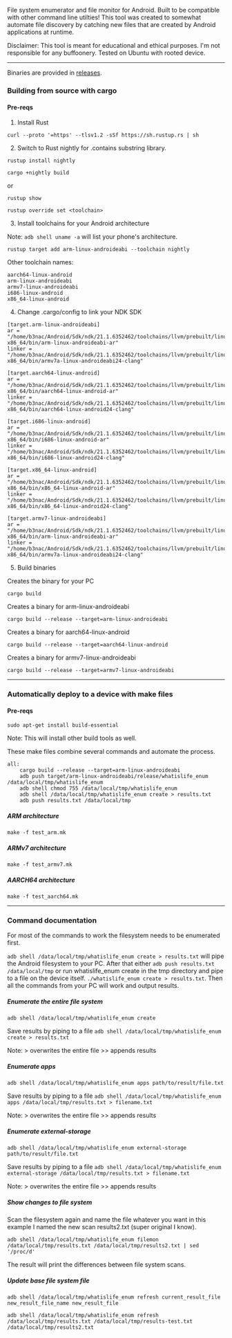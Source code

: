 File system enumerator and file monitor for Android. Built to be compatible with other command line utilties! This tool was created to somewhat automate file discovery by catching new files that are created by Android applications at runtime.

Disclaimer: This tool is meant for educational and ethical purposes. I'm not responsible for any buffoonery.
Tested on Ubuntu with rooted device.

---

Binaries are provided in [releases](https://github.com/B3nac/whatislife_enum/releases).

### Building from source with cargo

#### Pre-reqs

1. Install Rust

`curl --proto '=https' --tlsv1.2 -sSf https://sh.rustup.rs | sh`

2. Switch to Rust nightly for .contains substring library.

`rustup install nightly`

`cargo +nightly build`

or

`rustup show`

`rustup override set <toolchain>`

3. Install toolchains for your Android architecture

Note: `adb shell uname -a` will list your phone's architecture.

`rustup target add arm-linux-androideabi --toolchain nightly`

Other toolchain names:

```
aarch64-linux-android
arm-linux-androideabi
armv7-linux-androideabi
i686-linux-android
x86_64-linux-android
```
4. Change .cargo/config to link your NDK SDK

```
[target.arm-linux-androideabi]
ar = "/home/b3nac/Android/Sdk/ndk/21.1.6352462/toolchains/llvm/prebuilt/linux-x86_64/bin/arm-linux-androideabi-ar"
linker = "/home/b3nac/Android/Sdk/ndk/21.1.6352462/toolchains/llvm/prebuilt/linux-x86_64/bin/armv7a-linux-androideabi24-clang"

[target.aarch64-linux-android]
ar = "/home/b3nac/Android/Sdk/ndk/21.1.6352462/toolchains/llvm/prebuilt/linux-x86_64/bin/aarch64-linux-android-ar"
linker = "/home/b3nac/Android/Sdk/ndk/21.1.6352462/toolchains/llvm/prebuilt/linux-x86_64/bin/aarch64-linux-android24-clang"

[target.i686-linux-android]
ar = "/home/b3nac/Android/Sdk/ndk/21.1.6352462/toolchains/llvm/prebuilt/linux-x86_64/bin/i686-linux-android-ar"
linker = "/home/b3nac/Android/Sdk/ndk/21.1.6352462/toolchains/llvm/prebuilt/linux-x86_64/bin/i686-linux-android24-clang"

[target.x86_64-linux-android]
ar = "/home/b3nac/Android/Sdk/ndk/21.1.6352462/toolchains/llvm/prebuilt/linux-x86_64/bin/x86_64-linux-android-ar"
linker = "/home/b3nac/Android/Sdk/ndk/21.1.6352462/toolchains/llvm/prebuilt/linux-x86_64/bin/x86_64-linux-android24-clang"

[target.armv7-linux-androideabi]
ar = "/home/b3nac/Android/Sdk/ndk/21.1.6352462/toolchains/llvm/prebuilt/linux-x86_64/bin/arm-linux-androideabi-ar"
linker = "/home/b3nac/Android/Sdk/ndk/21.1.6352462/toolchains/llvm/prebuilt/linux-x86_64/bin/armv7a-linux-androideabi24-clang"
```

5. Build binaries

Creates the binary for your PC

`cargo build`

Creates a binary for arm-linux-androideabi

`cargo build --release --target=arm-linux-androideabi`

Creates a binary for aarch64-linux-android

`cargo build --release --target=aarch64-linux-android`

Creates a binary for armv7-linux-androideabi

`cargo build --release --target=armv7-linux-androideabi`

---

### Automatically deploy to a device with make files

#### Pre-reqs

`sudo apt-get install build-essential`

Note: This will install other build tools as well.

These make files combine several commands and automate the process.

```
all:
	cargo build --release --target=arm-linux-androideabi
	adb push target/arm-linux-androideabi/release/whatislife_enum /data/local/tmp/whatislife_enum
	adb shell chmod 755 /data/local/tmp/whatislife_enum
	adb shell /data/local/tmp/whatislife_enum create > results.txt
	adb push results.txt /data/local/tmp

```

##### ARM architecture

`make -f test_arm.mk`

##### ARMv7 architecture

`make -f test_armv7.mk`

##### AARCH64 architecture

`make -f test_aarch64.mk`

---

### Command documentation

For most of the commands to work the filesystem needs to be enumerated first.

`adb shell /data/local/tmp/whatislife_enum create > results.txt` will pipe the Android filesystem to your PC. After that either `adb push results.txt /data/local/tmp` or run whatislife_enum create in the tmp directory and pipe to a file on the device itself. `./whatislife_enum create > results.txt`. Then all the commands from your PC will work and output results.

##### Enumerate the entire file system

`adb shell /data/local/tmp/whatislife_enum create`

Save results by piping to a file `adb shell /data/local/tmp/whatislife_enum create > results.txt`

Note: > overwrites the entire file >> appends results

##### Enumerate apps

`adb shell /data/local/tmp/whatislife_enum apps path/to/result/file.txt`

Save results by piping to a file `adb shell /data/local/tmp/whatislife_enum apps /data/local/tmp/results.txt > filename.txt`

Note: > overwrites the entire file >> appends results

##### Enumerate external-storage

`adb shell /data/local/tmp/whatislife_enum external-storage path/to/result/file.txt`

Save results by piping to a file `adb shell /data/local/tmp/whatislife_enum external-storage /data/local/tmp/results.txt > filename.txt`

Note: > overwrites the entire file >> appends results

##### Show changes to file system

Scan the filesystem again and name the file whatever you want in this example I named the new scan results2.txt (super original I know).

`adb shell /data/local/tmp/whatislife_enum filemon /data/local/tmp/results.txt /data/local/tmp/results2.txt | sed '/proc/d'`

The result will print the differences between file system scans.

##### Update base file system file

`adb shell /data/local/tmp/whatislife_enum refresh current_result_file new_result_file_name new_result_file`

`adb shell /data/local/tmp/whatislife_enum refresh /data/local/tmp/results.txt /data/local/tmp/results-test.txt /data/local/tmp/results2.txt`
